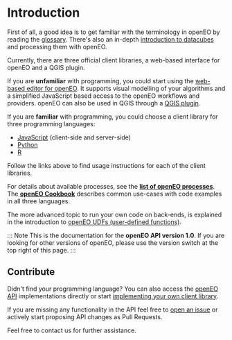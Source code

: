 # Introduction

First of all, a good idea is to get familiar with the terminology in openEO by reading the [glossary](./glossary.md).
There's also an in-depth [introduction to datacubes](./datacubes.md) and processing them with openEO.

Currently, there are three official client libraries, a web-based interface for openEO and a QGIS plugin.

If you are **unfamiliar** with programming, you could start using the [web-based editor for openEO](https://editor.openeo.org). It supports visual modelling of your algorithms and a simplified JavaScript based access to the openEO workflows and providers. openEO can also be used in QGIS through a [QGIS plugin](./qgis/index.md).

If you are **familiar** with programming, you could choose a client library for three programming languages:

* [JavaScript](./javascript/index.md) (client-side and server-side)
* [Python](./python/index.md)
* [R](./r/index.md)

Follow the links above to find usage instructions for each of the client libraries.

For details about available processes, see the **[list of openEO processes](processes.md)**. The **[openEO Cookbook](cookbook/index.md)** describes common use-cases with code examples in all three languages.

The more advanced topic to run your own code on back-ends, is explained in the introduction to [openEO UDFs (user-defined functions)](udfs.md).

::: Note
This is the documentation for the **openEO API version 1.0**. If you are looking for other versions of openEO, please use the version switch at the top right of this page.
:::

## Contribute

Didn't find your programming language? You can also access the [openEO API](./developers/api/reference.md) implementations directly or start [implementing your own client library](./developers/clients/getting-started.md).

If you are missing any functionality in the API feel free to [open an issue](https://github.com/Open-EO/openeo-api/issues) or actively start proposing API changes as Pull Requests.

Feel free to contact us for further assistance.